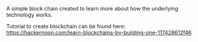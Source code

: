 A simple block chain created to learn more about how the underlying technology works.

Tutorial to create blockchain can be found here: https://hackernoon.com/learn-blockchains-by-building-one-117428612f46